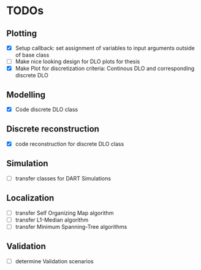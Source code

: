# TODOs

## Plotting
- [x] Setup callback: set assignment of variables to input arguments outside of base class
- [ ] Make nice looking design for DLO plots for thesis
- [x] Make Plot for discretization criteria: Continous DLO and corresponding discrete DLO

## Modelling
- [x] Code discrete DLO class

## Discrete reconstruction
- [x] code reconstruction for discrete DLO class

## Simulation
- [ ] transfer classes for DART Simulations

## Localization
- [ ] transfer Self Organizing Map algorithm
- [ ] transfer L1-Median algorithm
- [ ] transfer Minimum Spanning-Tree algorithms

## Validation
- [ ] determine Validation scenarios